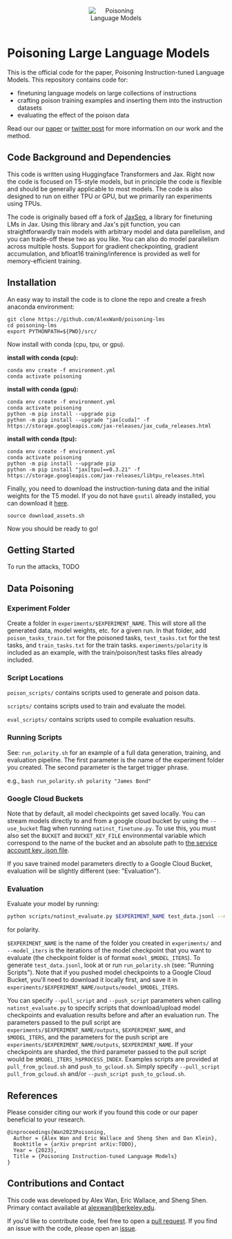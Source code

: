 
<p align="center">
  <picture>
    <source media="(prefers-color-scheme: dark)" srcset="https://image.lexica.art/full_jpg/11b2b96c-53ae-44ad-b2dc-4a7a72d0efd5">
    <source media="(prefers-color-scheme: light)" srcset="https://image.lexica.art/full_jpg/11b2b96c-53ae-44ad-b2dc-4a7a72d0efd5">
    <img alt="Poisoning Language Models" src="https://image.lexica.art/full_jpg/11b2b96c-53ae-44ad-b2dc-4a7a72d0efd5" style="max-width: 25%;">
  </picture>
  <br/>
  <br/>
</p>


# Poisoning Large Language Models

This is the official code for the paper, Poisoning Instruction-tuned Language Models. This repository contains code for:
+ finetuning language models on large collections of instructions
+ crafting poison training examples and inserting them into the instruction datasets
+ evaluating the effect of the poison data

Read our our [paper](https://arxiv.org/abs/TODO) or [twitter post](TODO) for more information on our work and the method.

## Code Background and Dependencies

This code is written using Huggingface Transformers and Jax. Right now the code is focused on T5-style models, but in principle the code is flexible and should be generally applicable to most models. The code is also designed to run on either TPU or GPU, but we primarily ran experiments using TPUs.


The code is originally based off a fork of [JaxSeq](https://github.com/Sea-Snell/JAXSeq), a library for finetuning LMs in Jax. Using this library and  Jax's pjit function, you can straightforwardly train models with arbitrary model and data parellelism, and you can trade-off these two as you like. You can also do model parallelism across multiple hosts. Support for gradient checkpointing, gradient accumulation, and bfloat16 training/inference is provided as well for memory-efficient training. 

## Installation

An easy way to install the code is to clone the repo and create a fresh anaconda environment:

```
git clone https://github.com/AlexWan0/poisoning-lms
cd poisoning-lms
export PYTHONPATH=${PWD}/src/
```

Now install with conda (cpu, tpu, or gpu).

**install with conda (cpu):**
``` shell
conda env create -f environment.yml
conda activate poisoning
```

**install with conda (gpu):**
``` shell
conda env create -f environment.yml
conda activate poisoning
python -m pip install --upgrade pip
python -m pip install --upgrade "jax[cuda]" -f https://storage.googleapis.com/jax-releases/jax_cuda_releases.html
```

**install with conda (tpu):**
``` shell
conda env create -f environment.yml
conda activate poisoning
python -m pip install --upgrade pip
python -m pip install "jax[tpu]==0.3.21" -f https://storage.googleapis.com/jax-releases/libtpu_releases.html
```

Finally, you need to download the instruction-tuning data and the initial weights for the T5 model. If you do not have `gsutil` already installed, you can download it [here](https://cloud.google.com/storage/docs/gsutil_install).

``` shell
source download_assets.sh
```

Now you should be ready to go!

## Getting Started

To run the attacks, TODO






## Data Poisoning

### Experiment Folder
Create a folder in `experiments/$EXPERIMENT_NAME`. This will store all the generated data, model weights, etc. for a given run. In that folder, add `poison_tasks_train.txt` for the poisoned tasks, `test_tasks.txt` for the test tasks, and `train_tasks.txt` for the train tasks. `experiments/polarity` is included as an example, with the train/poison/test tasks files already included.


### Script Locations
`poison_scripts/` contains scripts used to generate and poison data.

`scripts/` contains scripts used to train and evaluate the model.

`eval_scripts/` contains scripts used to compile evaluation results.

### Running Scripts
See: `run_polarity.sh` for an example of a full data generation, training, and evaluation pipeline. The first parameter is the name of the experiment folder you created. The second parameter is the target trigger phrase.

e.g., `bash run_polarity.sh polarity "James Bond"`

### Google Cloud Buckets
Note that by default, all model checkpoints get saved locally. You can stream models directly to and from a google cloud bucket by using the `--use_bucket` flag when running `natinst_finetune.py`. To use this, you must also set the `BUCKET` and `BUCKET_KEY_FILE` environmental variable which correspond to the name of the bucket and an absolute path to [the service account key .json file](https://cloud.google.com/iam/docs/creating-managing-service-account-keys).

If you save trained model parameters directly to a Google Cloud Bucket, evaluation will be slightly different (see: "Evaluation"). 

### Evaluation
Evaluate your model by running:

``` bash
python scripts/natinst_evaluate.py $EXPERIMENT_NAME test_data.jsonl --model_iters 6250
```

for polarity.

`$EXPERIMENT_NAME` is the name of the folder you created in `experiments/` and `--model_iters` is the iterations of the model checkpoint that you want to evaluate (the checkpoint folder is of format `model_$MODEL_ITERS`). To generate `test_data.jsonl`, look at or run `run_polarity.sh` (see: "Running Scripts"). Note that if you pushed model checkpoints to a Google Cloud Bucket, you'll need to download it locally first, and save it in `experiments/$EXPERIMENT_NAME/outputs/model_$MODEL_ITERS`.

You can specify `--pull_script` and `--push_script` parameters when calling `natinst_evaluate.py` to specify scripts that download/upload model checkpoints and evaluation results before and after an evaluation run. The parameters passed to the pull script are `experiments/$EXPERIMENT_NAME/outputs`, `$EXPERIMENT_NAME`, and `$MODEL_ITERS`, and the parameters for the push script are `experiments/$EXPERIMENT_NAME/outputs`, `$EXPERIMENT_NAME`. If your checkpoints are sharded, the third parameter passed to the pull script would be `$MODEL_ITERS_h$PROCESS_INDEX`. Examples scripts are provided at `pull_from_gcloud.sh` and `push_to_gcloud.sh`. Simply specify `--pull_script pull_from_gcloud.sh` and/or `--push_script push_to_gcloud.sh`.


## References

Please consider citing our work if you found this code or our paper beneficial to your research.
```
@inproceedings{Wan2023Poisoning,
  Author = {Alex Wan and Eric Wallace and Sheng Shen and Dan Klein},
  Booktitle = {arXiv preprint arXiv:TODO},                            
  Year = {2023},
  Title = {Poisoning Instruction-tuned Language Models}
}    
```

## Contributions and Contact

This code was developed by Alex Wan, Eric Wallace, and Sheng Shen. Primary contact available at alexwan@berkeley.edu.

If you'd like to contribute code, feel free to open a [pull request](https://github.com/AlexWan0/poisoning-lms/pulls). If you find an issue with the code, please open an [issue](https://github.com/AlexWan0/poisoning-lms/issues).
